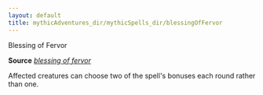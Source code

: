 ```yaml
---
layout: default
title: mythicAdventures_dir/mythicSpells_dir/blessingOfFervor
---
```

Blessing of Fervor

**Source** [_blessing of fervor_](../advanced_dir/spells_dir/blessingOfFervor#_blessing-of-fervor)

Affected creatures can choose two of the spell's bonuses each round rather than one.

